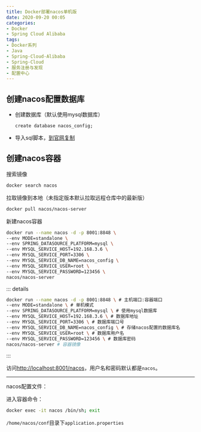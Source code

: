 ```yaml
---
title: Docker部署nacos单机版
date: 2020-09-20 00:05
categories:
- Docker
- Spring Cloud Alibaba
tags:
- Docker系列
- Java
- Spring-Cloud-Alibaba
- Spring-Cloud
- 服务注册与发现
- 配置中心
---
```


## 创建nacos配置数据库

- 创建数据库（默认使用mysql数据库）

  ```mysql
  create database nacos_config;
  ```

- 导入sql脚本，[到官网复制](https://github.com/alibaba/nacos/blob/master/config/src/main/resources/META-INF/nacos-db.sql)

  

## 创建nacos容器

搜索镜像

```bash
docker search nacos
```



拉取镜像到本地（未指定版本默认拉取远程仓库中的最新版）

```bash
docker pull nacos/nacos-server
```



新建nacos容器

```bash
docker run --name nacos -d -p 8001:8848 \
--env MODE=standalone \
--env SPRING_DATASOURCE_PLATFORM=mysql \
--env MYSQL_SERVICE_HOST=192.168.3.6 \
--env MYSQL_SERVICE_PORT=3306 \
--env MYSQL_SERVICE_DB_NAME=nacos_config \
--env MYSQL_SERVICE_USER=root \
--env MYSQL_SERVICE_PASSWORD=123456 \
nacos/nacos-server
```

::: details

```bash
docker run --name nacos -d -p 8001:8848 \ # 主机端口:容器端口
--env MODE=standalone \ # 单机模式
--env SPRING_DATASOURCE_PLATFORM=mysql \ # 使用mysql数据库
--env MYSQL_SERVICE_HOST=192.168.3.6 \ # 数据库地址
--env MYSQL_SERVICE_PORT=3306 \ # 数据库端口号
--env MYSQL_SERVICE_DB_NAME=nacos_config \ # 存储nacos配置的数据库名
--env MYSQL_SERVICE_USER=root \ # 数据库用户名
--env MYSQL_SERVICE_PASSWORD=123456 \ # 数据库密码
nacos/nacos-server # 容器镜像
```

:::



访问[http://localhost:8001/nacos](http://localhost:8001/nacos)，用户名和密码默认都是`nacos`。

---

nacos配置文件：

进入容器命令：

```bash
docker exec -it nacos /bin/sh; exit
```

`/home/nacos/conf`目录下`application.properties`

